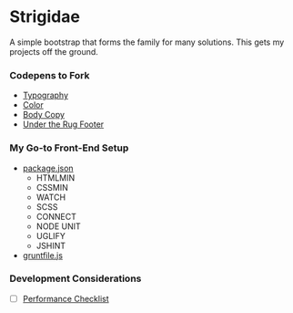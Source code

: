 Strigidae
=======

A simple bootstrap that forms the family for many solutions. This gets my projects off the ground. 


### Codepens to Fork
* [Typography](http://codepen.io/bmuenzenmeyer/pen/tsnqi)
* [Color](http://codepen.io/bmuenzenmeyer/pen/hpeAa)
* [Body Copy](http://codepen.io/bmuenzenmeyer/pen/qpFzi)
* [Under the Rug Footer](http://codepen.io/bmuenzenmeyer/pen/kIhdB)

### My Go-to Front-End Setup

* [package.json](https://github.com/bmuenzenmeyer/Strigidae/blob/master/package.json)
   * HTMLMIN
   * CSSMIN
   * WATCH
   * SCSS
   * CONNECT
   * NODE UNIT
   * UGLIFY
   * JSHINT
* [gruntfile.js](https://github.com/bmuenzenmeyer/Strigidae/blob/master/Gruntfile.js)

### Development Considerations
- [ ] [Performance Checklist](https://github.com/bmuenzenmeyer/Strigidae/blob/master/performance.md)

